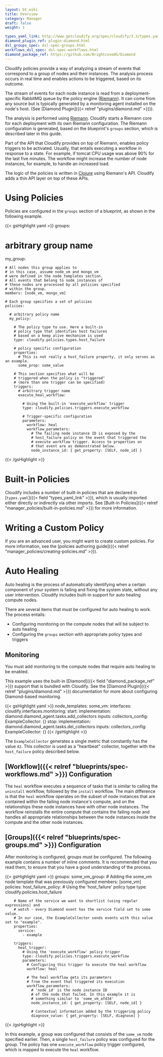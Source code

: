 ```yaml
---
layout: bt_wiki
title: Overview
category: Manager
draft: false
weight: 1

types_yaml_link: http://www.getcloudify.org/spec/cloudify/3.3/types.yaml
diamond_plugin_ref: plugin-diamond.html
dsl_groups_spec: dsl-spec-groups.html
workflows_dsl_spec: dsl-spec-workflows.html
diamond_package_ref: https://github.com/BrightcoveOS/Diamond
---
```


Cloudify policies provide a way of analyzing a stream of events that correspond to a group of nodes and their instances.
The analysis process occurs in real time and enables actions to be triggered, based on its outcome.

The stream of events for each node instance is read from a deployment-specific RabbitMQ queue by the policy engine ([Riemann](http://riemann.io/)). It can come from any source but is typically generated by a monitoring agent installed on the node's host. (See [Diamond Plugin]({{< relref "plugins/diamond.md" >}})).

The analysis is performed using [Riemann](http://riemann.io/). Cloudify starts a Riemann core for each deployment with its own Riemann configuration. The Riemann configuration is generated, based on the blueprint's `groups` section, which is described later in this guide.

Part of the API that Cloudify provides on top of Riemann, enables policy triggers to be activated. Usually, that entails executing a workflow in response to a state. For example, if tomcat CPU usage was above 90% for the last five minutes.
The workflow might increase the number of node instances, for example, to handle an increased load.

The logic of the policies is written in [Clojure](http://clojure.org/) using Riemann's API. Cloudify adds a thin API layer on top of these APIs.

# Using Policies

Policies are configured in the `groups` section of a blueprint, as shown in the following example.

{{< gsHighlight  yaml  >}}
groups:
  # arbitrary group name
  my_group:

    # All nodes this group applies to
    # in this case, assume node_vm and mongo_vm
    # were defined in the node_templates section.
    # All events that belong to node instances of
    # these nodes are processed by all policies specified
    # within the group.
    members: [node_vm, mongo_vm]

    # Each group specifies a set of policies
    policies:

      # arbitrary policy name
      my_policy:

        # The policy type to use. Here a built-in 
        # policy type that identifies host failures 
        # based on a keep alive mechanism is used
        type: cloudify.policies.types.host_failure

        # policy specific configuration
        properties:
          # This is not really a host_failure property, it only serves as an example.
          some_prop: some_value

        # This section specifies what will be
        # triggered when the policy is "triggered"
        # (more than one trigger can be specified)
        triggers:
          # arbitrary trigger name
          execute_heal_workflow:

            # Using the built-in 'execute_workflow' trigger
            type: cloudify.policies.triggers.execute_workflow

            # Trigger-specific configuration
            parameters:
              workflow: heal
              workflow_parameters:
                # The failing node instance ID is exposed by the
                # host_failure policy on the event that triggered the
                # execute workflow trigger. Access to properties on
                # that event are as demonstrated below.
                node_instance_id: { get_property: [SELF, node_id] }

{{< /gsHighlight >}}

# Built-in Policies

Cloudify includes a number of built-in policies that are declared in [`types.yaml`]({{< field "types_yaml_link" >}}), which is usually imported either directly or indirectly via other imports. See [Built-in Policies]({{< relref "manager_policies/built-in-policies.md" >}}) for more information.

# Writing a Custom Policy

If you are an advanced user, you might want to create custom policies. For more information, see the [policies authoring guide]({{< relref "manager_policies/creating-policies.md" >}}).

# Auto Healing

Auto healing is the process of automatically identifying when a certain component of your system is failing and fixing the system state, without any user intervention. Cloudify includes built-in support for auto healing compute nodes.

There are several items that must be configured for auto healing to work. The process entails:

* Configuring monitoring on the compute nodes that will be subject to auto healing
* Configuring the `groups` section with appropriate policy types and triggers

## Monitoring

You must add monitoring to the compute nodes that require auto healing to be enabled.

This example uses the built-in [Diamond]({{< field "diamond_package_ref" >}}) support that is bundled with Cloudify. See the [Diamond Plugin]({{< relref "plugins/diamond.md" >}}) documentation for more about configuring Diamond-based monitoring.

{{< gsHighlight  yaml  >}}
node_templates:
  some_vm:
    interfaces:
      cloudify.interfaces.monitoring:
        start:
          implementation: diamond.diamond_agent.tasks.add_collectors
          inputs:
            collectors_config:
              ExampleCollector: {}
        stop:
          implementation: diamond.diamond_agent.tasks.del_collectors
          inputs:
            collectors_config:
              ExampleCollector: {}
{{< /gsHighlight >}}

The `ExampleCollector` generates a single metric that constantly has the value `42`. This collector is used as a "heartbeat" collector, together with the `host_failure` policy described below.

## [Workflow]({{< relref "blueprints/spec-workflows.md" >}}) Configuration

The `heal` workflow executes a sequence of tasks that is similar to calling the `uninstall` workflow, followed by the `install` workflow. The main difference is that the `heal` workflow operates on the subset of node instances that are contained within the failing node instance's compute, and on the relationships these node instances have with other node instances. The workflow reinstalls the entire compute that contains the failing node and handles all appropriate relationships between the node instances inside the compute and the other node instances.

## [Groups]({{< relref "blueprints/spec-groups.md" >}}) Configuration

After monitoring is configured, groups must be configured. The following example contains a number of inline comments. It is recommended that you read them, to ensure that you have a good understanding of the process.

{{< gsHighlight  yaml  >}}
groups:
  some_vm_group:
    # Adding the some_vm node template that was previously configured
    members: [some_vm]
    policies:
      host_failure_policy:
        # Using the 'host_failure' policy type
        type: cloudify.policies.host_failure

        # Name of the service we want to shortlist (using regular expressions) and
        # watch - every Diamond event has the service field set to some value.
        # In our case, the ExampleCollector sends events with this value set to "example".
        properties:
          service:
            - example

        triggers:
          heal_trigger:
            # Using the 'execute_workflow' policy trigger
            type: cloudify.policies.triggers.execute_workflow
            parameters:
              # Configuring this trigger to execute the heal workflow
              workflow: heal

              # The heal workflow gets its parameters 
              # from the event that triggered its execution              
              workflow_parameters:
                # 'node_id' is the node instance ID
                # of the node that failed. In this example it is
                # something similar to 'some_vm_afd34'
                node_instance_id: { get_property: [SELF, node_id] }

                # Contextual information added by the triggering policy
                diagnose_value: { get_property: [SELF, diagnose] }
{{< /gsHighlight >}}

In this example, a group was configured that consists of the `some_vm` node specified earlier. Then, a single `host_failure` policy was configured for the group. The policy has one `execute_workflow` policy trigger configured, which is mapped to execute the `heal` workflow.




